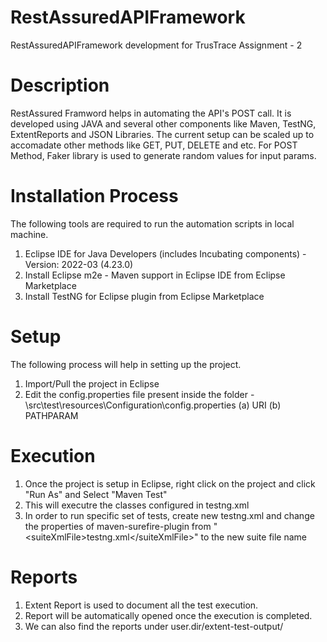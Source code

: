 # RestAssuredAPIFramework
RestAssuredAPIFramework development for TrusTrace Assignment - 2

# Description 
RestAssured Framword helps in automating the API's POST call. It is developed using JAVA and several other components like
Maven, TestNG, ExtentReports and JSON Libraries. The current setup can be scaled up to accomadate other methods like GET, PUT, DELETE and etc. 
For POST Method, Faker library is used to generate random values for input params.



# Installation Process
The following tools are required to run the automation scripts in local machine. 
1. Eclipse IDE for Java Developers (includes Incubating components) - Version: 2022-03 (4.23.0)
2. Install Eclipse m2e - Maven support in Eclipse IDE from Eclipse Marketplace
3. Install TestNG for Eclipse plugin from Eclipse Marketplace

# Setup
The following process will help in setting up the project.
1. Import/Pull the project in Eclipse
2. Edit the config.properties file present inside the folder - \src\test\resources\Configuration\config.properties
		(a) URI
		(b) PATHPARAM

# Execution
1. Once the project is setup in Eclipse, right click on the project and click "Run As" and Select "Maven Test"
2. This will executre the classes configured in testng.xml
3. In order to run specific set of tests, create new testng.xml and change the properties of maven-surefire-plugin 
   from  "\<suiteXmlFile\>testng.xml\</suiteXmlFile\>" to the new suite file name

# Reports
1. Extent Report is used to document all the test execution.
2. Report will be automatically opened once the execution is completed.
3. We can also find the reports under user.dir/extent-test-output/


 
	

